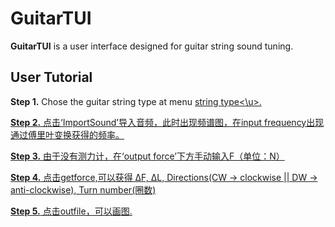# GuitarTUI

**GuitarTUI** is a user interface designed for guitar string sound tuning.

## User Tutorial

**Step 1.** Chose the guitar string type at menu <u>string type<\u>.

**Step 2.** 点击‘ImportSound’导入音频，此时出现频谱图，在input frequency出现通过傅里叶变换获得的频率。 

**Step 3.** 由于没有测力计，在‘output force’下方手动输入F（单位：N） 

**Step 4.** 点击getforce,可以获得 ΔF, ΔL, Directions(CW -> clockwise || DW -> anti-clockwise), Turn number(圈数) 

**Step 5.** 点击outfile，可以画图. 


